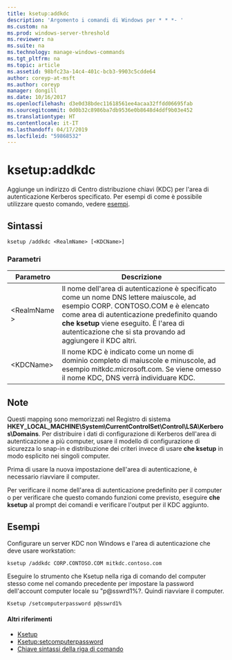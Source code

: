 ```yaml
---
title: ksetup:addkdc
description: 'Argomento i comandi di Windows per * * *- '
ms.custom: na
ms.prod: windows-server-threshold
ms.reviewer: na
ms.suite: na
ms.technology: manage-windows-commands
ms.tgt_pltfrm: na
ms.topic: article
ms.assetid: 98bfc23a-14c4-401c-bcb3-9903c5cdde64
author: coreyp-at-msft
ms.author: coreyp
manager: dongill
ms.date: 10/16/2017
ms.openlocfilehash: d3e0d38bdec11618561ee4acaa32ffdd06695fab
ms.sourcegitcommit: 0d0b32c8986ba7db9536e0b8648d4ddf9b03e452
ms.translationtype: HT
ms.contentlocale: it-IT
ms.lasthandoff: 04/17/2019
ms.locfileid: "59868532"
---
```

# <a name="ksetupaddkdc"></a>ksetup:addkdc



Aggiunge un indirizzo di Centro distribuzione chiavi (KDC) per l'area di autenticazione Kerberos specificato. Per esempi di come è possibile utilizzare questo comando, vedere [esempi](#BKMK_Examples).

## <a name="syntax"></a>Sintassi

```
ksetup /addkdc <RealmName> [<KDCName>] 
```

### <a name="parameters"></a>Parametri

|Parametro|Descrizione|
|---------|-----------|
|\<RealmName >|Il nome dell'area di autenticazione è specificato come un nome DNS lettere maiuscole, ad esempio CORP. CONTOSO.COM e è elencato come area di autenticazione predefinito quando **che ksetup** viene eseguito. È l'area di autenticazione che si sta provando ad aggiungere il KDC altri.|
|\<KDCName>|Il nome KDC è indicato come un nome di dominio completo di maiuscole e minuscole, ad esempio mitkdc.microsoft.com. Se viene omesso il nome KDC, DNS verrà individuare KDC.|

## <a name="remarks"></a>Note

Questi mapping sono memorizzati nel Registro di sistema **HKEY_LOCAL_MACHINE\System\CurrentControlSet\Control\LSA\Kerberos\Domains**. Per distribuire i dati di configurazione di Kerberos dell'area di autenticazione a più computer, usare il modello di configurazione di sicurezza lo snap-in e distribuzione dei criteri invece di usare **che ksetup** in modo esplicito nei singoli computer.

Prima di usare la nuova impostazione dell'area di autenticazione, è necessario riavviare il computer.

Per verificare il nome dell'area di autenticazione predefinito per il computer o per verificare che questo comando funzioni come previsto, eseguire **che ksetup** al prompt dei comandi e verificare l'output per il KDC aggiunto.

## <a name="BKMK_Examples"></a>Esempi

Configurare un server KDC non Windows e l'area di autenticazione che deve usare workstation:
```
ksetup /addkdc CORP.CONTOSO.COM mitkdc.contoso.com
```
Eseguire lo strumento che Ksetup nella riga di comando del computer stesso come nel comando precedente per impostare la password dell'account computer locale su "p@sswrd1%?. Quindi riavviare il computer.
```
Ksetup /setcomputerpassword p@sswrd1%
```

#### <a name="additional-references"></a>Altri riferimenti

-   [Ksetup](ksetup.md)
-   [Ksetup:setcomputerpassword](ksetup-setcomputerpassword.md)
-   [Chiave sintassi della riga di comando](command-line-syntax-key.md)
